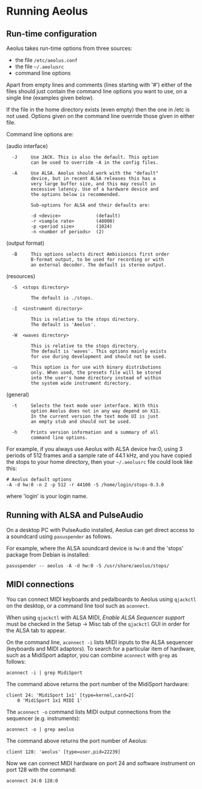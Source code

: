 # Running Aeolus

## Run-time configuration

Aeolus takes run-time options from three sources:

*  the file `/etc/aeolus.conf`
*  the file `~/.aeolusrc`
*  command line options

Apart from empty lines and comments (lines starting with '#')
either of the files should just contain the command line options 
you want to use, on a single line (examples given below).

If the file in the home directory exists (even empty) then the
one in /etc is not used. Options given on the command line override
those given in either file.

Command line options are:

(audio interface)

```
  -J     Use JACK. This is also the default. This option 
         can be used to override -A in the config files.

  -A     Use ALSA. Aeolus should work with the "default"
         device, but in recent ALSA releases this has a
         very large buffer size, and this may result in 
         excessive latency. Use of a hardware device and
         the options below is recommended. 

         Sub-options for ALSA and their defaults are:

         -d <device>             (default)
         -r <sample rate>        (48000)
         -p <period size>        (1024)
         -n <number of periods>  (2) 
```

(output format)


```
  -B     This options selects direct Ambisionics first order
         B-format output, to be used for recording or with
         an external decoder. The default is stereo output.
```

(resources)

```
  -S  <stops directory>

         The default is ./stops.

  -I  <instrument directory>

         This is relative to the stops directory.
         The default is 'Aeolus'.
            
  -W  <waves directory> 

         This is relative to the stops directory.
         The default is 'waves'. This options mainly exists
         for use during development and should not be used.

  -u     This option is for use with binary distributions
         only. When used, the presets file will be stored
         into the user's home directory instead of within
         the system wide instrument directory.
```

(general)

```
  -t     Selects the text mode user interface. With this
         option Aeolus does not in any way depend on X11.
         In the current version the text mode UI is just
         an empty stub and should not be used.

  -h     Prints version information and a summary of all
         command line options. 
```

For example, if you always use Aeolus with ALSA device hw:0,
using 3 periods of 512 frames and a sample rate of 44.1 kHz,
and you have copied the stops to your home directory, then
your `~/.aeolusrc` file could look like this:

```
# Aeolus default options
-A -d hw:0 -n 2 -p 512 -r 44100 -S /home/login/stops-0.3.0
```

where 'login' is your login name.

## Running with ALSA and PulseAudio

On a desktop PC with PulseAudio installed, Aeolus can get
direct access to a soundcard using `pasuspender` as follows.

For example, where the ALSA soundcard device is `hw:0` and
the 'stops' package from Debian is installed:
```
pasuspender -- aeolus -A -d hw:0 -S /usr/share/aeolus/stops/
```

## MIDI connections

You can connect MIDI keyboards and pedalboards to Aeolus
using `qjackctl` on the desktop, or a command line tool such
as `aconnect`.

When using `qjackctl` with ALSA MIDI, _Enable ALSA Sequencer
support_ must be checked in the Setup -> Misc tab of the
`qjackctl` GUI in order for the ALSA tab to appear.

On the command line, `aconnect -i` lists MIDI inputs to the
ALSA sequencer (keyboards and MIDI adaptors). To search for
a particular item of hardware, such as a MidiSport adaptor,
you can combine `aconnect` with `grep` as follows:

```
aconnect -i | grep MidiSport
```

The command above returns the port number of the MidiSport
hardware:
```
client 24: 'MidiSport 1x1' [type=kernel,card=2]
    0 'MidiSport 1x1 MIDI 1'
```

The `aconnect -o` command lists MIDI output connections
from the sequencer (e.g. instruments):
```
aconnect -o | grep aeolus
```

The command above returns the port number of Aeolus:
```
client 128: 'aeolus' [type=user,pid=22239]
```

Now we can connect MIDI hardware on port 24 and software
instrument on port 128 with the command:
```
aconnect 24:0 128:0
```
